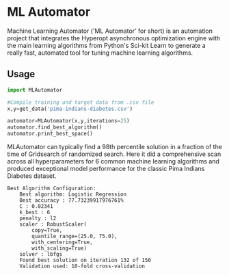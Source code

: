 # ML Automator
Machine Learning Automator ('ML Automator' for short) is an automation project that integrates the Hyperopt asynchronous optimization engine with the main learning algorithms from Python's Sci-kit Learn to generate a really fast, automated tool for tuning machine learning algorithms.  

## Usage 

```Python
import MLAutomator

#Compile training and target data from .csv file
x,y=get_data('pima-indians-diabetes.csv')

automator=MLAutomator(x,y,iterations=25)
automator.find_best_algorithm()
automator.print_best_space()
```

MLAutomator can typically find a 98th percentile solution in a fraction of the time of Gridsearch of randomized search.  Here it did a 
comprehensive scan across all hyperparameters for 6 common machine learning algorithms and produced exceptional model performance for the classic Pima Indians Diabetes dataset.

```
Best Algorithm Configuration:
    Best algorithm: Logistic Regression
    Best accuracy : 77.73239917976761%
    C : 0.02341
    k_best : 6
    penalty : l2
    scaler : RobustScaler(
        copy=True, 
        quantile_range=(25.0, 75.0), 
        with_centering=True,
        with_scaling=True)
    solver : lbfgs
    Found best solution on iteration 132 of 150
    Validation used: 10-fold cross-validation
```